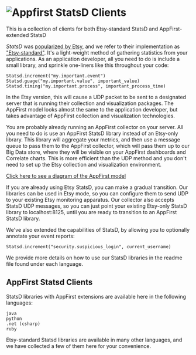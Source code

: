 ![Appfirst](http://www.appfirst.com/img/appfirst-logo.png)
StatsD Clients
==============
This is a collection of clients for both Etsy-standard StatsD and AppFirst-extended StatsD

*StatsD* was [popularized by Etsy](http://codeascraft.etsy.com/2011/02/15/measure-anything-measure-everything/), 
and we refer to their implementation as ["Etsy-standard"](https://github.com/etsy/statsd/#statsd-).  It's a 
light-weight method of gathering statistics from your applications.  As an application developer, all you need 
to do is include a small library, and sprinkle one-liners like this throughout your code:

    Statsd.increment("my.important.event")
    Statsd.guage("my.important.value", important_value)
    Statsd.timing("my.important.process", important_process_time)

In the Etsy version, this will cause a UDP packet to be sent to a designated server that is running their 
collection and visualization packages.  The AppFirst model looks almost the same to the application developer, 
but takes advantage of AppFirst collection and visualization technologies.  

You are probably already running an AppFirst collector on your server.  All you need to do is use an 
AppFirst StatsD library instead of an Etsy-only library.  This library will aggregate your metrics, and then 
use a message queue to pass them to the AppFirst collector, which will pass them up to our Big Data store, where 
they will be visible on your AppFirst dashboards and Correlate charts.  This is more efficient than the UDP method 
and you don't need to set up the Etsy collection and visualization environment.  

[Click here to see a diagram of the AppFirst model](https://appfirst.fogbugz.com/default.asp?w423)

If you are already using Etsy StatsD, you can make a gradual transition.  Our libraries can be used in 
Etsy mode, so you can configure them to send UDP to your existing Etsy monitoring apparatus.  Our collector also
accepts StatsD UDP messages, so you can just point your existing Etsy-only StatsD library to localhost:8125, 
until you are ready to transition to an AppFirst StatsD library.

We've also extended the capabilities of StatsD, by allowing you to optionally annotate your event reports:

    Statsd.increment("security.suspicious_login", current_username)
    
We provide more details on how to use our StatsD libraries in the readme file found under each language.


AppFirst Statsd Clients
-----------------------
StatsD libraries with AppFirst extensions are available here in the following languages:

    java                    
    python 
    .net (csharp)
    ruby
 
Etsy-standard Statsd libraries are available in many other languages, and we have collected a few of them 
here for your convenience.

